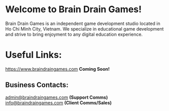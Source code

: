 # Welcome to Brain Drain Games!

Brain Drain Games is an independent game development studio located in Ho Chi Minh City, Vietnam. We specialize in educational game development and strive to bring enjoyment to any digital education experience.


# Useful Links:

https://www.braindraingames.com **Coming Soon!**

## Business Contacts:

admin@braindraingames.com **(Support Comms)**  
info@braindraingames.com **(Client Comms/Sales)**  

